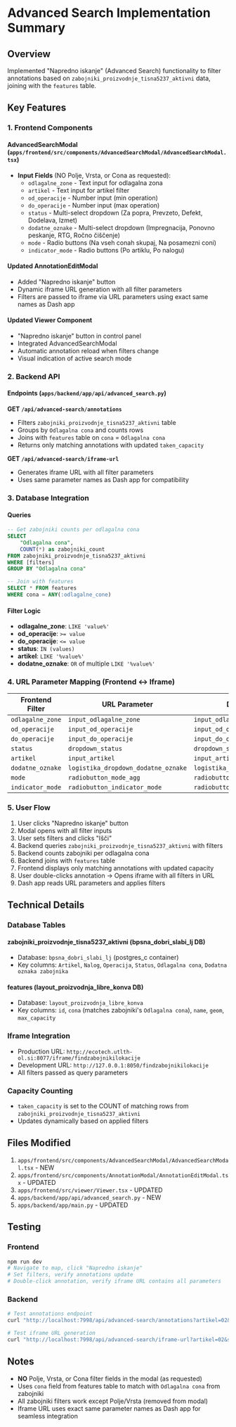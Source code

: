 # Advanced Search Implementation Summary

## Overview
Implemented "Napredno iskanje" (Advanced Search) functionality to filter annotations based on `zabojniki_proizvodnje_tisna5237_aktivni` data, joining with the `features` table.

## Key Features

### 1. **Frontend Components**

#### AdvancedSearchModal (`apps/frontend/src/components/AdvancedSearchModal/AdvancedSearchModal.tsx`)
- **Input Fields** (NO Polje, Vrsta, or Cona as requested):
  - `odlagalne_zone` - Text input for odlagalna zona
  - `artikel` - Text input for artikel filter
  - `od_operacije` - Number input (min operation)
  - `do_operacije` - Number input (max operation)
  - `status` - Multi-select dropdown (Za popra, Prevzeto, Defekt, Dodelava, Izmet)
  - `dodatne_oznake` - Multi-select dropdown (Impregnacija, Ponovno peskanje, RTG, Ročno čiščenje)
  - `mode` - Radio buttons (Na vseh conah skupaj, Na posamezni coni)
  - `indicator_mode` - Radio buttons (Po artiklu, Po nalogu)

#### Updated AnnotationEditModal
- Added "Napredno iskanje" button
- Dynamic iframe URL generation with all filter parameters
- Filters are passed to iframe via URL parameters using exact same names as Dash app

#### Updated Viewer Component
- "Napredno iskanje" button in control panel
- Integrated AdvancedSearchModal
- Automatic annotation reload when filters change
- Visual indication of active search mode

### 2. **Backend API**

#### Endpoints (`apps/backend/app/api/advanced_search.py`)

**GET `/api/advanced-search/annotations`**
- Filters `zabojniki_proizvodnje_tisna5237_aktivni` table
- Groups by `Odlagalna cona` and counts rows
- Joins with `features` table on `cona` = `Odlagalna cona`
- Returns only matching annotations with updated `taken_capacity`

**GET `/api/advanced-search/iframe-url`**
- Generates iframe URL with all filter parameters
- Uses same parameter names as Dash app for compatibility

### 3. **Database Integration**

#### Queries
```sql
-- Get zabojniki counts per odlagalna cona
SELECT 
    "Odlagalna cona",
    COUNT(*) as zabojniki_count
FROM zabojniki_proizvodnje_tisna5237_aktivni
WHERE [filters]
GROUP BY "Odlagalna cona"

-- Join with features
SELECT * FROM features
WHERE cona = ANY(:odlagalne_cone)
```

#### Filter Logic
- **odlagalne_zone**: `LIKE 'value%'`
- **od_operacije**: `>= value`
- **do_operacije**: `<= value`
- **status**: `IN (values)`
- **artikel**: `LIKE '%value%'`
- **dodatne_oznake**: `OR` of multiple `LIKE '%value%'`

### 4. **URL Parameter Mapping** (Frontend ↔ Iframe)

| Frontend Filter | URL Parameter | Dash App Input |
|----------------|---------------|----------------|
| `odlagalne_zone` | `input_odlagalne_zone` | `input_odlagalne_zone` |
| `od_operacije` | `input_od_operacije` | `input_od_operacije` |
| `do_operacije` | `input_do_operacije` | `input_do_operacije` |
| `status` | `dropdown_status` | `dropdown_status` |
| `artikel` | `input_artikel` | `input_artikel` |
| `dodatne_oznake` | `logistika_dropdown_dodatne_oznake` | `logistika_dropdown_dodatne_oznake` |
| `mode` | `radiobutton_mode_agg` | `radiobutton_mode_agg` |
| `indicator_mode` | `radiobutton_indicator_mode` | `radiobutton_indicator_mode` |

### 5. **User Flow**

1. User clicks "Napredno iskanje" button
2. Modal opens with all filter inputs
3. User sets filters and clicks "Išči"
4. Backend queries `zabojniki_proizvodnje_tisna5237_aktivni` with filters
5. Backend counts zabojniki per odlagalna cona
6. Backend joins with `features` table
7. Frontend displays only matching annotations with updated capacity
8. User double-clicks annotation → Opens iframe with all filters in URL
9. Dash app reads URL parameters and applies filters

## Technical Details

### Database Tables

#### zabojniki_proizvodnje_tisna5237_aktivni (bpsna_dobri_slabi_lj DB)
- Database: `bpsna_dobri_slabi_lj` (postgres_c container)
- Key columns: `Artikel`, `Nalog`, `Operacija`, `Status`, `Odlagalna cona`, `Dodatna oznaka zabojnika`

#### features (layout_proizvodnja_libre_konva DB)
- Database: `layout_proizvodnja_libre_konva`
- Key columns: `id`, `cona` (matches zabojniki's `Odlagalna cona`), `name`, `geom`, `max_capacity`

### Iframe Integration
- Production URL: `http://ecotech.utlth-ol.si:8077/iframe/findzabojnikilokacije`
- Development URL: `http://127.0.0.1:8050/findzabojnikilokacije`
- All filters passed as query parameters

### Capacity Counting
- `taken_capacity` is set to the COUNT of matching rows from `zabojniki_proizvodnje_tisna5237_aktivni`
- Updates dynamically based on applied filters

## Files Modified

1. `apps/frontend/src/components/AdvancedSearchModal/AdvancedSearchModal.tsx` - NEW
2. `apps/frontend/src/components/AnnotationModal/AnnotationEditModal.tsx` - UPDATED
3. `apps/frontend/src/viewer/Viewer.tsx` - UPDATED
4. `apps/backend/app/api/advanced_search.py` - NEW
5. `apps/backend/app/main.py` - UPDATED

## Testing

### Frontend
```bash
npm run dev
# Navigate to map, click "Napredno iskanje"
# Set filters, verify annotations update
# Double-click annotation, verify iframe URL contains all parameters
```

### Backend
```bash
# Test annotations endpoint
curl "http://localhost:7998/api/advanced-search/annotations?artikel=02&status=Prevzeto"

# Test iframe URL generation
curl "http://localhost:7998/api/advanced-search/iframe-url?artikel=02&status=Prevzeto"
```

## Notes
- **NO** Polje, Vrsta, or Cona filter fields in the modal (as requested)
- Uses `cona` field from features table to match with `Odlagalna cona` from zabojniki
- All zabojniki filters work except Polje/Vrsta (removed from modal)
- Iframe URL uses exact same parameter names as Dash app for seamless integration

